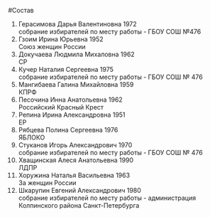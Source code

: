 #Состав
1. Герасимова Дарья Валентиновна 1972   
    собрание избирателей по месту работы - ГБОУ СОШ №476
2. Гзоим Ирина Юрьевна 1952   
    Союз женщин России
3. Докучаева Людмила Михаловна 1962   
    СР
4. Кучер Наталия Сергеевна 1975   
    собрание избирателей по месту работы - ГБОУ СОШ № 476
5. Мангибаева Галина Михайловна 1959   
    КПРФ
6. Песочина Инна Анатольевна 1962   
    Российский Красный Крест
7. Репина Ирина Александровна 1951   
    ЕР
8. Рябцева Полина Сергеевна 1976   
    ЯБЛОКО
9. Стуканов Игорь Александрович 1970   
    собрание избирателей по месту работы - ГБОУ СОШ № 476
10. Хващинская Алеся Анатольевна 1990   
    ЛДПР
11. Хоружина Наталья Васильевна 1963   
    За женщин России
12. Шкарупин Евгений Александрович 1980   
    собрание избирателей по месту работы - администрация Колпинского района Санкт-Петербурга
